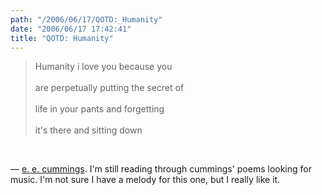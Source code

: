 ```yaml
---
path: "/2006/06/17/QOTD:_Humanity" 
date: "2006/06/17 17:42:41" 
title: "QOTD: Humanity" 
---
```

<blockquote><p>Humanity i love you because you<br /><br>are perpetually putting the secret of<br /><br>life in your pants and forgetting<br /><br>it's there and sitting down</p></blockquote><br><p>&#8212; <a href="http://www.cstone.net/~romie/cummings/humanity.html">e. e. cummings</a>. I'm still reading through cummings' poems looking for music. I'm not sure I have a melody for this one, but I really like it.</p>